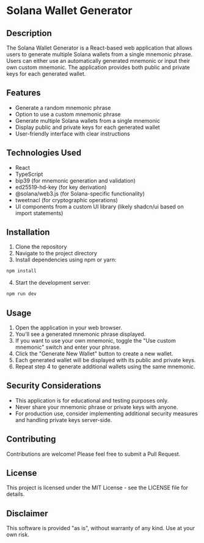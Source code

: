 # Solana Wallet Generator

## Description

The Solana Wallet Generator is a React-based web application that allows users to generate multiple Solana wallets from a single mnemonic phrase. Users can either use an automatically generated mnemonic or input their own custom mnemonic. The application provides both public and private keys for each generated wallet.

## Features

- Generate a random mnemonic phrase
- Option to use a custom mnemonic phrase
- Generate multiple Solana wallets from a single mnemonic
- Display public and private keys for each generated wallet
- User-friendly interface with clear instructions

## Technologies Used

- React
- TypeScript
- bip39 (for mnemonic generation and validation)
- ed25519-hd-key (for key derivation)
- @solana/web3.js (for Solana-specific functionality)
- tweetnacl (for cryptographic operations)
- UI components from a custom UI library (likely shadcn/ui based on import statements)

## Installation

1. Clone the repository
2. Navigate to the project directory
3. Install dependencies using npm or yarn:

```bash
npm install
```

4. Start the development server:

```bash
npm run dev
```

## Usage

1. Open the application in your web browser.
2. You'll see a generated mnemonic phrase displayed.
3. If you want to use your own mnemonic, toggle the "Use custom mnemonic" switch and enter your phrase.
4. Click the "Generate New Wallet" button to create a new wallet.
5. Each generated wallet will be displayed with its public and private keys.
6. Repeat step 4 to generate additional wallets using the same mnemonic.

## Security Considerations

- This application is for educational and testing purposes only.
- Never share your mnemonic phrase or private keys with anyone.
- For production use, consider implementing additional security measures and handling private keys server-side.

## Contributing

Contributions are welcome! Please feel free to submit a Pull Request.

## License

This project is licensed under the MIT License - see the LICENSE file for details.

## Disclaimer

This software is provided "as is", without warranty of any kind. Use at your own risk.
